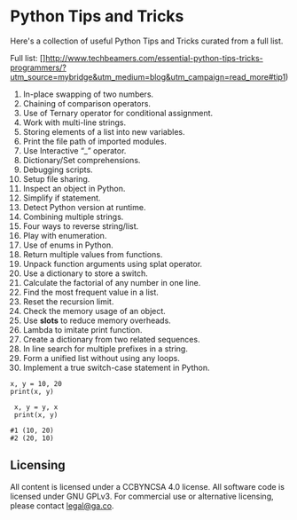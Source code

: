 # Python Tips and Tricks
Here's a collection of useful Python Tips and Tricks curated from a full 
list.


Full list: []http://www.techbeamers.com/essential-python-tips-tricks-programmers/?utm_source=mybridge&utm_medium=blog&utm_campaign=read_more#tip1)

1. In-place swapping of two numbers.
1. Chaining of comparison operators.
1. Use of Ternary operator for conditional assignment.
1. Work with multi-line strings.
1. Storing elements of a list into new variables.
1. Print the file path of imported modules.
1. Use Interactive “_” operator.
1. Dictionary/Set comprehensions.
1. Debugging scripts.
1. Setup file sharing.
1. Inspect an object in Python.
1. Simplify if statement.
1. Detect Python version at runtime.
1. Combining multiple strings.
1. Four ways to reverse string/list.
1. Play with enumeration.
1. Use of enums in Python.
1. Return multiple values from functions.
1. Unpack function arguments using splat operator.
1. Use a dictionary to store a switch.
1. Calculate the factorial of any number in one line.
1. Find the most frequent value in a list.
1. Reset the recursion limit.
1. Check the memory usage of an object.
1. Use __slots__ to reduce memory overheads.
1. Lambda to imitate print function.
1. Create a dictionary from two related sequences.
1. In line search for multiple prefixes in a string.
1. Form a unified list without using any loops.
1. Implement a true switch-case statement in Python.

```
x, y = 10, 20
print(x, y)
 
 x, y = y, x
 print(x, y)
  
#1 (10, 20)
#2 (20, 10)
```

## Licensing
All content is licensed under a CC­BY­NC­SA 4.0 license.
All software code is licensed under GNU GPLv3. For commercial use or alternative licensing, please contact legal@ga.co.


